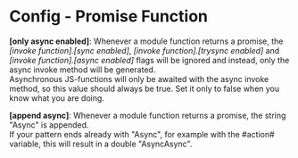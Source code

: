 # Config - Promise Function

**[only async enabled]**: Whenever a module function returns a promise, the *[invoke function].[sync enabled]*, *[invoke function].[trysync enabled]* and *[invoke function].[async enabled]* flags will be ignored
and instead, only the async invoke method will be generated.  
Asynchronous JS-functions will only be awaited with the async invoke method, so this value should always be true.
Set it only to false when you know what you are doing.

**[append async]**: Whenever a module function returns a promise, the string "Async" is appended.  
If your pattern ends already with "Async", for example with the #action# variable, this will result in a double "AsyncAsync".
